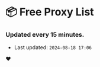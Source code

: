 # :package: Free Proxy List
### Updated every 15 minutes.

- Last updated: `2024-08-18 17:06`

:heart:
